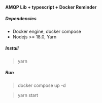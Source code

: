 #### AMQP Lib + typescript + Docker Reminder

##### Dependencies

-   Docker engine, docker compose
-   Nodejs >= 18.0, Yarn

##### Install

> yarn

##### Run

> docker compose up -d

> yarn start
